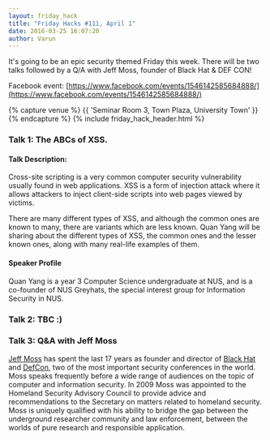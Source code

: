 ```yaml
---
layout: friday_hack
title: "Friday Hacks #111, April 1"
date: 2016-03-25 16:07:20
author: Varun
---
```


It's going to be an epic security themed Friday this week. There will be two talks followed by a Q/A with Jeff Moss, founder of Black Hat & DEF CON!

Facebook event: [https://www.facebook.com/events/1546142585684888/](https://www.facebook.com/events/1546142585684888/)

{% capture venue %}
    {{ 'Seminar Room 3, Town Plaza, University Town' }}
{% endcapture %}
{% include friday_hack_header.html %}

### Talk 1: The ABCs of XSS.

#### Talk Description:
Cross-site scripting is a very common computer security vulnerability usually found in web applications. XSS is a form of injection attack where it allows attackers to inject client-side scripts into web pages viewed by victims.

There are many different types of XSS, and although the common ones are known to many, there are variants which are less known. Quan Yang will be sharing about the different types of XSS, the common ones and the lesser known ones, along with many real-life examples of them.

#### Speaker Profile

Quan Yang is a year 3 Computer Science undergraduate at NUS, and is a co-founder of NUS Greyhats, the special interest group for Information Security in NUS.

### Talk 2: TBC :)

### Talk 3: Q&A with Jeff Moss

[Jeff Moss](https://en.wikipedia.org/wiki/Jeff_Moss_(hacker)) has spent the last 17 years as founder and director of [Black Hat](https://www.blackhat.com/) and [DefCon](https://www.defcon.org/), two of the most important security conferences in the world. Moss speaks frequently before a wide range of audiences on the topic of computer and information security. In 2009 Moss was appointed to the Homeland Security Advisory Council to provide advice and recommendations to the Secretary on matters related to homeland security. Moss is uniquely qualified with his ability to bridge the gap between the underground researcher community and law enforcement, between the worlds of pure research and responsible application.


